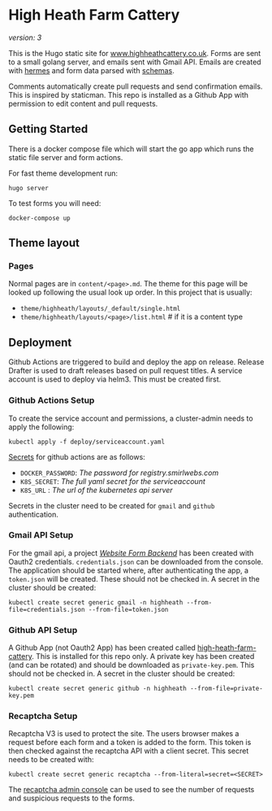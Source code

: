# High Heath Farm Cattery

_version: 3_

This is the Hugo static site for www.highheathcattery.co.uk. Forms are sent to
a small golang server, and emails sent with Gmail API. Emails are created with
[hermes](https://github.com/matcornic/hermes/) and form data parsed with
[schemas](http://www.gorillatoolkit.org/pkg/schema).

Comments automatically create pull requests and send confirmation emails. This
is inspired by staticman. This repo is installed as a Github App with permission
to edit content and pull requests.

## Getting Started

There is a docker compose file which will start the go app which runs
the static file server and form actions.

For fast theme development run:

    hugo server

To test forms you will need:

    docker-compose up


## Theme layout

### Pages

Normal pages are in `content/<page>.md`. The theme for this page will be looked
up following the usual look up order. In this project that is usually:

* `theme/highheath/layouts/_default/single.html`
* `theme/highheath/layouts/<page>/list.html`  # if it is a content type


## Deployment

Github Actions are triggered to build and deploy the app on release. Release
Drafter is used to draft releases based on pull request titles. A service
account is used to deploy via helm3. This must be created first.

### Github Actions Setup

To create the service account and permissions, a cluster-admin needs to apply
the following:

```console
kubectl apply -f deploy/serviceaccount.yaml
```

[Secrets][github-actions-secrets] for github actions are as follows:

- `DOCKER_PASSWORD`: _The password for registry.smirlwebs.com_
- `K8S_SECRET`: _The full yaml secret for the serviceaccount_
- `K8S_URL` : _The url of the kubernetes api server_

Secrets in the cluster need to be created for `gmail` and `github`
authentication.

### Gmail API Setup

For the gmail api, a project [_Website Form Backend_][gmail-console] has been
created with Oauth2 credentials. `credentials.json` can be downloaded from the
console. The application should be started where, after authenticating the app,
a `token.json` will be created. These should not be checked in. A secret in the
cluster should be created:

```console
kubectl create secret generic gmail -n highheath --from-file=credentials.json --from-file=token.json
```

### Github API Setup

A Github App (not Oauth2 App) has been created called
[high-heath-farm-cattery][github-console]. This is installed for this repo only.
A private key has been created (and can be rotated) and should be downloaded
as `private-key.pem`. This should not be checked in. A secret in the
cluster should be created:

```console
kubectl create secret generic github -n highheath --from-file=private-key.pem
```

### Recaptcha Setup

Recaptcha V3 is used to protect the site. The users browser makes a request
before each form and a token is added to the form. This token is then checked
against the recaptcha API with a client secret. This secret needs to be created
with:

```console
kubectl create secret generic recaptcha --from-literal=secret=<SECRET>
```

The [recaptcha admin console][recaptcha] can be used to see the number of
requests and suspicious requests to the forms.

[github-actions-secrets]: https://github.com/Smirl/highheath/settings/secrets
[gmail-console]: https://console.developers.google.com/apis/dashboard?project=website-form-bac-1595189229489&folder=&organizationId=
[github-console]: https://github.com/settings/apps/high-heath-farm-cattery
[recaptcha]: https://www.google.com/recaptcha/admin/site/432158062
